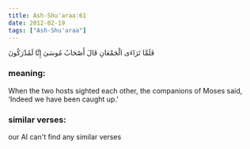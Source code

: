 ```yaml
---
title: Ash-Shu'araa:61
date: 2012-02-19
tags: ["Ash-Shu'araa"]
---
```

فَلَمَّا تَرَاءَى الْجَمْعَانِ قَالَ أَصْحَابُ مُوسَىٰ إِنَّا لَمُدْرَكُونَ
### meaning: 
When the two hosts sighted each other, the companions of Moses said, ‘Indeed we have been caught up.’
### similar verses: 

our AI can't find any similar verses




